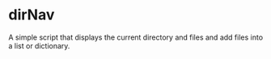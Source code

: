 # dirNav
 A simple script that displays the current directory and files and add files into a list or dictionary.
